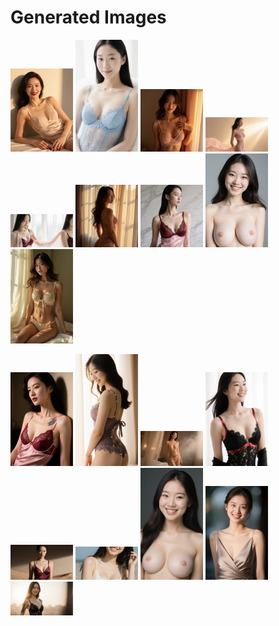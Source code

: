 # Generated Images



<img src="2025_09_08_01.webp" width="100"/> <img src="2025_09_08_02.webp" width="100"/> <img src="2025_09_08_03.webp" width="100"/> <img src="2025_09_08_04.webp" width="100"/> <img src="2025_09_08_05.webp" width="100"/> <img src="2025_09_08_06.webp" width="100"/> <img src="2025_09_08_07.webp" width="100"/> <img src="2025_09_08_08.webp" width="100"/> <img src="2025_09_08_09.webp" width="100"/>

<img src="2025_09_08_10.webp" width="100"/> <img src="2025_09_08_11.webp" width="100"/> <img src="2025_09_08_12.webp" width="100"/> <img src="2025_09_08_13.webp" width="100"/> <img src="2025_09_08_14.webp" width="100"/> <img src="2025_09_08_15.webp" width="100"/> <img src="2025_09_08_16.webp" width="100"/> <img src="2025_09_08_17.webp" width="100"/> <img src="2025_09_08_18.webp" width="100"/>